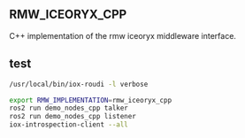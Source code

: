 RMW_ICEORYX_CPP
---------------

C++ implementation of the rmw iceoryx middleware interface.

## test

```sh
/usr/local/bin/iox-roudi -l verbose

export RMW_IMPLEMENTATION=rmw_iceoryx_cpp
ros2 run demo_nodes_cpp talker
ros2 run demo_nodes_cpp listener
iox-introspection-client --all
```
